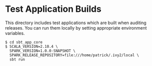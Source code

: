 # Test Application Builds
This directory includes test applications which are built when auditing releases. You can
run them locally by setting appropriate environment variables.

```
$ cd sbt_app_core
$ SCALA_VERSION=2.10.4 \
  SPARK_VERSION=1.0.0-SNAPSHOT \
  SPARK_RELEASE_REPOSITORY=file:///home/patrick/.ivy2/local \
  sbt run
```
